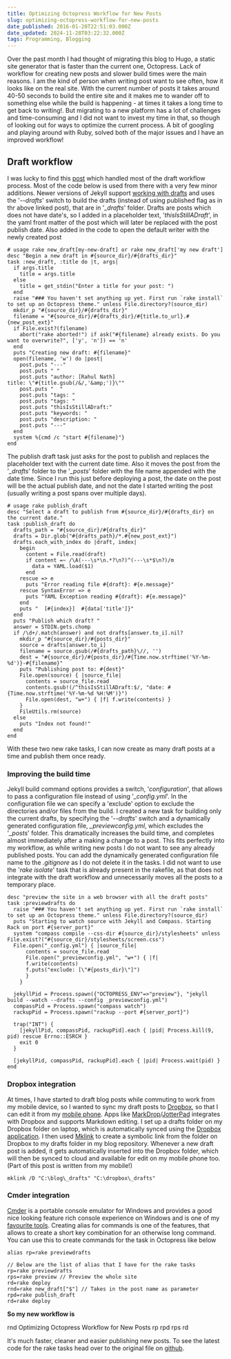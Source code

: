 ```yaml
---
title: Optimizing Octopress Workflow for New Posts
slug: optimizing-octopress-workflow-for-new-posts
date_published: 2016-01-20T22:51:03.000Z
date_updated: 2024-11-28T03:22:32.000Z
tags: Programming, Blogging
---
```


Over the past month I had thought of migrating this blog to Hugo, a static site generator that is faster than the current one, Octopress. Lack of workflow for creating new posts and slower build times were the main reasons. I am the kind of person when writing post want to see often, how it looks like on the real site. With the current number of posts it takes around 40-50 seconds to build the entire site and it makes me to wander off to something else while the build is happening - at times it takes a long time to get back to writing!. But migrating to a new platform has a lot of challenges and time-consuming and I did not want to invest my time in that, so though of looking out for ways to optimize the current process. A bit of googling and playing around with Ruby, solved both of the major issues and I have an improved workflow!

## **Draft workflow**

I was lucky to find this [post](http://neverstopbuilding.com/how-to-enhance-your-octopress-draft-and-heroku-deploy-process) which handled most of the draft workflow process. Most of the code below is used from there with a very few minor additions. Newer versions of Jekyll support [working with drafts](http://jekyllrb.com/docs/drafts/) and uses the '*--drafts*' switch to build the drafts (instead of using published flag as in thr above linked post), that are in '*_drafts*' folder. Drafts are posts which does not have date's, so I added in a placeholder text, '*thisIsStillADraft*', in the yaml front matter of the post which will later be replaced with the post publish date. Also added in the code to open the default writer with the newly created post

    # usage rake new_draft[my-new-draft] or rake new_draft['my new draft']
    desc "Begin a new draft in #{source_dir}/#{drafts_dir}"
    task :new_draft, :title do |t, args|
      if args.title
        title = args.title
      else
        title = get_stdin("Enter a title for your post: ")
      end
      raise "### You haven't set anything up yet. First run `rake install` to set up an Octopress theme." unless File.directory?(source_dir)
      mkdir_p "#{source_dir}/#{drafts_dir}"
      filename = "#{source_dir}/#{drafts_dir}/#{title.to_url}.#{new_post_ext}"
      if File.exist?(filename)
        abort("rake aborted!") if ask("#{filename} already exists. Do you want to overwrite?", ['y', 'n']) == 'n'
      end
      puts "Creating new draft: #{filename}"
      open(filename, 'w') do |post|
        post.puts "---"
        post.puts " "
        post.puts "author: [Rahul Nath]
    title: \"#{title.gsub(/&/,'&amp;')}\""
        post.puts "  "
        post.puts "tags: "
        post.puts "tags: "
        post.puts "thisIsStillADraft:"
        post.puts "keywords: "
        post.puts "description: "
        post.puts "---"
      end
      system %{cmd /c "start #{filename}"}
    end
    

The publish draft task just asks for the post to publish and replaces the placeholder text with the current date time. Also it moves the post from the '*_drafts*' folder to the '*_posts*' folder with the file name appended with the date time. Since I run this just before deploying a post, the date on the post will be the actual publish date, and not the date I started writing the post (usually writing a post spans over multiple days).

    # usage rake publish_draft
    desc "Select a draft to publish from #{source_dir}/#{drafts_dir} on the current date."
    task :publish_draft do
      drafts_path = "#{source_dir}/#{drafts_dir}"
      drafts = Dir.glob("#{drafts_path}/*.#{new_post_ext}")
      drafts.each_with_index do |draft, index|
        begin
          content = File.read(draft)
          if content =~ /\A(---\s*\n.*?\n?)^(---\s*$\n?)/m
            data = YAML.load($1)
          end
        rescue => e
          puts "Error reading file #{draft}: #{e.message}"
        rescue SyntaxError => e
          puts "YAML Exception reading #{draft}: #{e.message}"
        end
        puts "  [#{index}]  #{data['title']}"
      end
      puts "Publish which draft? "
      answer = STDIN.gets.chomp
      if /\d+/.match(answer) and not drafts[answer.to_i].nil?
        mkdir_p "#{source_dir}/#{posts_dir}"
        source = drafts[answer.to_i]
        filename = source.gsub(/#{drafts_path}\//, '')
        dest = "#{source_dir}/#{posts_dir}/#{Time.now.strftime('%Y-%m-%d')}-#{filename}"
        puts "Publishing post to: #{dest}"
        File.open(source) { |source_file|
          contents = source_file.read
          contents.gsub!(/^thisIsStillADraft:$/, "date: #{Time.now.strftime('%Y-%m-%d %H:%M')}")
          File.open(dest, "w+") { |f| f.write(contents) }
        }
        FileUtils.rm(source)
      else
        puts "Index not found!"
      end
    end
    

With these two new rake tasks, I can now create as many draft posts at a time and publish them once ready.

### **Improving the build time**

Jekyll build command options provides a switch, '*configuration*', that allows to pass a configuration file instead of using '*_config.yml*'. In the configuration file we can specify a 'exclude' option to exclude the directories and/or files from the build. I created a new task for building only the current drafts, by specifying the '*--drafts*' switch and a dynamically generated configuration file, *_previewconfig.yml*, which excludes the '*_posts*' folder. This dramatically increases the build time, and completes almost immediately after a making a change to a post. This fits perfectly into my workflow, as while writing new posts I do not want to see any already published posts. You can add the dynamically generated configuration file name to the *.gitignore* as I do not delete it in the tasks. I did not want to use the '*rake isolate*' task that is already present in the rakefile, as that does not integrate with the draft workflow and unnecessarily moves all the posts to a temporary place.

    desc "preview the site in a web browser with all the draft posts"
    task :previewdrafts do
      raise "### You haven't set anything up yet. First run `rake install` to set up an Octopress theme." unless File.directory?(source_dir)
      puts "Starting to watch source with Jekyll and Compass. Starting Rack on port #{server_port}"
      system "compass compile --css-dir #{source_dir}/stylesheets" unless File.exist?("#{source_dir}/stylesheets/screen.css")
      File.open("_config.yml") { |source_file|
          contents = source_file.read
          File.open("_previewconfig.yml", "w+") { |f|
          f.write(contents)
          f.puts("exclude: [\"#{posts_dir}\"]")
          }
        }
    
      jekyllPid = Process.spawn({"OCTOPRESS_ENV"=>"preview"}, "jekyll build --watch --drafts --config _previewconfig.yml")
      compassPid = Process.spawn("compass watch")
      rackupPid = Process.spawn("rackup --port #{server_port}")
    
      trap("INT") {
        [jekyllPid, compassPid, rackupPid].each { |pid| Process.kill(9, pid) rescue Errno::ESRCH }
        exit 0
      }
    
      [jekyllPid, compassPid, rackupPid].each { |pid| Process.wait(pid) }
    end
    

### **Dropbox integration**

At times, I have started to draft blog posts while commuting to work from my mobile device, so I wanted to sync my draft posts to [Dropbox](https://db.tt/bvYw3pL6), so that I can edit it from my [mobile phone](__GHOST_URL__/blog/review-two-months-and-counting-android-and-nexus-5/). Apps like [MarkDrop](https://play.google.com/store/apps/details?id=net.keepzero.markdrop&amp;hl=en)/[JotterPad](https://play.google.com/store/apps/details?id=net.keepzero.markdrop&amp;hl=en) integrates with Dropbox and supports Markdown editing. I set up a drafts folder on my Dropbox folder on laptop, which is automatically synced using the [Dropbox application](https://www.dropbox.com/install). I then used [Mklink](https://technet.microsoft.com/en-us/library/cc753194.aspx) to create a symbolic link from the folder on Dropbox to my drafts folder in my blog repository. Whenever a new draft post is added, it gets automatically inserted into the Dropbox folder, which will then be synced to cloud and available for edit on my mobile phone too. (Part of this post is written from my mobile!)

    mklink /D "C:\blog\_drafts" "C:\dropbox\_drafts"
    

### **Cmder integration**

[Cmder](http://cmder.net/) is a portable console emulator for Windows and provides a good nice looking feature rich console experience on Windows and is one of my [favourite tools](__GHOST_URL__/blog/tools-that-I-use/). Creating alias for commands is one of the features, that allows to create a short key combination for an otherwise long command. You can use this to create commands for the task in Octopress like below

    alias rp=rake previewdrafts
    
    // Below are the list of alias that I have for the rake tasks
    rp=rake previewdrafts
    rps=rake preview // Preview the whole site
    rd=rake deploy
    rnd=rake new_draft["$"] // Takes in the post name as parameter
    rpd=rake publish_draft
    rd=rake deploy
    

**So my new workflow is**

rnd Optimizing Octopress Workflow for New Posts
rp
rpd
rps
rd

It's much faster, cleaner and easier publishing new posts. To see the latest code for the rake tasks head over to the original file on [github](https://github.com/rahulpnath/rahulpnath.com/blob/master/Rakefile).
